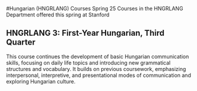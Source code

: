 #Hungarian (HNGRLANG) Courses Spring 25
Courses in the HNGRLANG Department offered this spring at Stanford
## HNGRLANG 3: First-Year Hungarian, Third Quarter
This course continues the development of basic Hungarian communication skills, focusing on daily life topics and introducing new grammatical structures and vocabulary. It builds on previous coursework, emphasizing interpersonal, interpretive, and presentational modes of communication and exploring Hungarian culture.